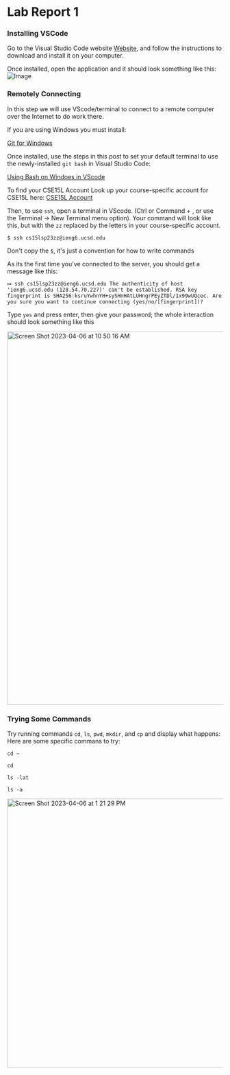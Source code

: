  # Lab Report 1

### Installing VSCode
Go to the Visual Studio Code website [Website](https://code.visualstudio.com/), and follow the instructions to download and install it on your computer. 

Once installed, open the application and it should look something like this:
![Image](https://ucsd-cse15l-s23.github.io/images/vscode.png)
### Remotely Connecting
In this step we will use VScode/terminal to connect to a remote computer over the Internet to do work there.

If you are using Windows you must install:

 [Git for Windows](https://gitforwindows.org/)

Once installed, use the steps in this post to set your default terminal to use the newly-installed `git bash` in Visual Studio Code:

 [Using Bash on Windoes in VScode](https://stackoverflow.com/questions/42606837/how-do-i-use-bash-on-windows-from-the-visual-studio-code-integrated-terminal/50527994#50527994)
 
 To find your CSE15L Account
Look up your course-specific account for CSE15L here:
[CSE15L Account](https://sdacs.ucsd.edu/~icc/index.php)



 Then, to use `ssh`, open a terminal in VScode. (Ctrl or Command + , or use the Terminal → New Terminal menu option). Your command will look like this, but with the `zz` replaced by the letters in your course-specific account. 
 
 `$ ssh cs15lsp23zz@ieng6.ucsd.edu`
 
 Don't copy the `$`, it's just a convention for how to write commands

As its the first time you've connected to the server, you should get a message like this:

`⤇ ssh cs15lsp23zz@ieng6.ucsd.edu
The authenticity of host 'ieng6.ucsd.edu (128.54.70.227)' can't be established.
RSA key fingerprint is SHA256:ksruYwhnYH+sySHnHAtLUHngrPEyZTDl/1x99wUQcec.
Are you sure you want to continue connecting (yes/no/[fingerprint])?`

Type `yes` and press enter, then give your password; the whole interaction should look something like this

<img width="870" alt="Screen Shot 2023-04-06 at 10 50 16 AM" src="https://user-images.githubusercontent.com/130090548/230487148-766ac2ef-a042-47a2-b0ff-e82cb8253679.png">


### Trying Some Commands
Try running commands `cd`, `ls`, `pwd`, `mkdir`, and `cp` and display what happens:
Here are some specific commans to try:


`cd ~`

`cd`

`ls -lat`

`ls -a`

<img width="627" alt="Screen Shot 2023-04-06 at 1 21 29 PM" src="https://user-images.githubusercontent.com/130090548/230486181-8ca49c6c-89e4-4f93-b5e6-20bd7b536bec.png">

